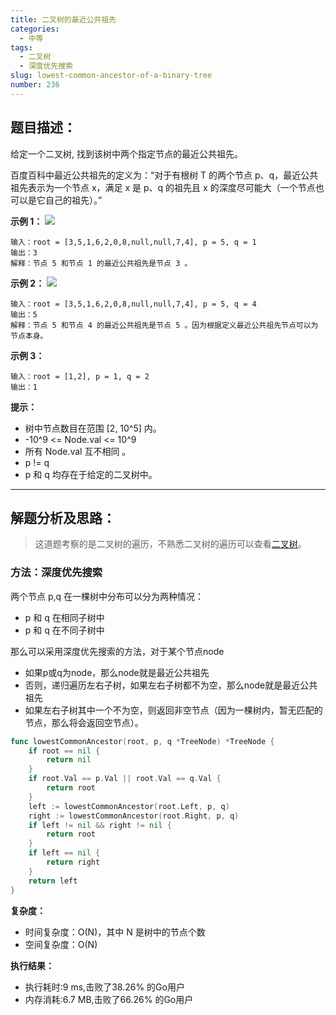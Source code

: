 ```yaml
---
title: 二叉树的最近公共祖先
categories:
  - 中等
tags:
  - 二叉树
  - 深度优先搜索
slug: lowest-common-ancestor-of-a-binary-tree
number: 236
---
```


## 题目描述：

给定一个二叉树, 找到该树中两个指定节点的最近公共祖先。

百度百科中最近公共祖先的定义为：“对于有根树 T 的两个节点 p、q，最近公共祖先表示为一个节点 x，满足 x 是 p、q 的祖先且 x 的深度尽可能大（一个节点也可以是它自己的祖先）。”


**示例 1：**
![](/img/leetcode/236二叉树的最近公共祖先/binarytree.png)
```
输入：root = [3,5,1,6,2,0,8,null,null,7,4], p = 5, q = 1
输出：3
解释：节点 5 和节点 1 的最近公共祖先是节点 3 。
```

**示例 2：**
![](/img/leetcode/236二叉树的最近公共祖先/binarytree.png)
```
输入：root = [3,5,1,6,2,0,8,null,null,7,4], p = 5, q = 4
输出：5
解释：节点 5 和节点 4 的最近公共祖先是节点 5 。因为根据定义最近公共祖先节点可以为节点本身。
```

**示例 3：**
```
输入：root = [1,2], p = 1, q = 2
输出：1
```


**提示：**
- 树中节点数目在范围 [2, 10^5] 内。
- -10^9 <= Node.val <= 10^9
- 所有 Node.val 互不相同 。
- p != q
- p 和 q 均存在于给定的二叉树中。

---
## 解题分析及思路：


> 这道题考察的是二叉树的遍历，不熟悉二叉树的遍历可以查看[二叉树](/bTree)。

### 方法：深度优先搜索

两个节点 p,q 在一棵树中分布可以分为两种情况：

- p 和 q 在相同子树中
- p 和 q 在不同子树中

那么可以采用深度优先搜索的方法，对于某个节点node
- 如果p或q为node，那么node就是最近公共祖先
- 否则，递归遍历左右子树，如果左右子树都不为空，那么node就是最近公共祖先
- 如果左右子树其中一个不为空，则返回非空节点（因为一棵树内，暂无匹配的节点，那么将会返回空节点）。

```go
func lowestCommonAncestor(root, p, q *TreeNode) *TreeNode {
	if root == nil {
		return nil
	}
	if root.Val == p.Val || root.Val == q.Val {
		return root
	}
	left := lowestCommonAncestor(root.Left, p, q)
	right := lowestCommonAncestor(root.Right, p, q)
	if left != nil && right != nil {
		return root
	}
	if left == nil {
		return right
	}
	return left
}
```

**复杂度：**

- 时间复杂度：O(N)，其中 N 是树中的节点个数
- 空间复杂度：O(N)

**执行结果：**

- 执行耗时:9 ms,击败了38.26% 的Go用户
- 内存消耗:6.7 MB,击败了66.26% 的Go用户
